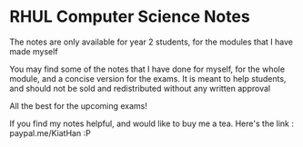 # RHUL Computer Science Notes

The notes are only available for year 2 students, for the modules that I have made myself

You may find some of the notes that I have done for myself, for the whole module, and a concise version for the exams.
It is meant to help students, and should not be sold and redistributed without any written approval

All the best for the upcoming exams!

If you find my notes helpful, and would like to buy me a tea. Here's the link : paypal.me/KiatHan :P
